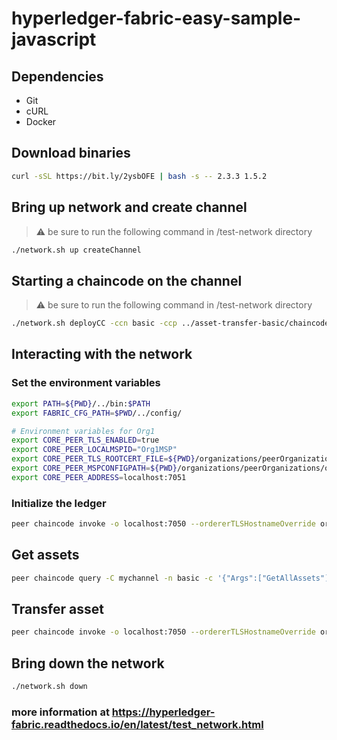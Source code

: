 # hyperledger-fabric-easy-sample-javascript

## Dependencies
 - Git
 - cURL
 - Docker


## Download binaries

```bash
curl -sSL https://bit.ly/2ysbOFE | bash -s -- 2.3.3 1.5.2
```

## Bring up network and create channel

> :warning: be sure to run the following command in /test-network directory

```bash
./network.sh up createChannel
```

## Starting a chaincode on the channel

> :warning: be sure to run the following command in /test-network directory

```bash
./network.sh deployCC -ccn basic -ccp ../asset-transfer-basic/chaincode-javascript -ccl javascript
```

## Interacting with the network

### Set the environment variables

```bash
export PATH=${PWD}/../bin:$PATH
export FABRIC_CFG_PATH=$PWD/../config/

# Environment variables for Org1
export CORE_PEER_TLS_ENABLED=true
export CORE_PEER_LOCALMSPID="Org1MSP"
export CORE_PEER_TLS_ROOTCERT_FILE=${PWD}/organizations/peerOrganizations/org1.example.com/peers/peer0.org1.example.com/tls/ca.crt
export CORE_PEER_MSPCONFIGPATH=${PWD}/organizations/peerOrganizations/org1.example.com/users/Admin@org1.example.com/msp
export CORE_PEER_ADDRESS=localhost:7051
```

### Initialize the ledger

```bash
peer chaincode invoke -o localhost:7050 --ordererTLSHostnameOverride orderer.example.com --tls --cafile "${PWD}/organizations/ordererOrganizations/example.com/orderers/orderer.example.com/msp/tlscacerts/tlsca.example.com-cert.pem" -C mychannel -n basic --peerAddresses localhost:7051 --tlsRootCertFiles "${PWD}/organizations/peerOrganizations/org1.example.com/peers/peer0.org1.example.com/tls/ca.crt" --peerAddresses localhost:9051 --tlsRootCertFiles "${PWD}/organizations/peerOrganizations/org2.example.com/peers/peer0.org2.example.com/tls/ca.crt" -c '{"function":"InitLedger","Args":[]}'
```

## Get assets

```bash
peer chaincode query -C mychannel -n basic -c '{"Args":["GetAllAssets"]}'
```

## Transfer asset

```bash
peer chaincode invoke -o localhost:7050 --ordererTLSHostnameOverride orderer.example.com --tls --cafile "${PWD}/organizations/ordererOrganizations/example.com/orderers/orderer.example.com/msp/tlscacerts/tlsca.example.com-cert.pem" -C mychannel -n basic --peerAddresses localhost:7051 --tlsRootCertFiles "${PWD}/organizations/peerOrganizations/org1.example.com/peers/peer0.org1.example.com/tls/ca.crt" --peerAddresses localhost:9051 --tlsRootCertFiles "${PWD}/organizations/peerOrganizations/org2.example.com/peers/peer0.org2.example.com/tls/ca.crt" -c '{"function":"TransferAsset","Args":["asset6","Christopher"]}'
```

## Bring down the network

```bash
./network.sh down
```

### more information at https://hyperledger-fabric.readthedocs.io/en/latest/test_network.html
